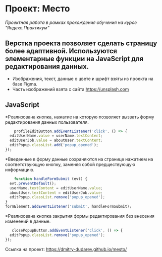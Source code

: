 # Проект: Место
*Проектная работа в рамках прохождения обучения на курсе "Яндекс.Практикум"*

## Верстка проекта позволяет сделать страницу более адаптивной. Используются элементарные функции на JavaScript для редактирования данных.

* Изображения, текст, данные о цвете и шрифт взяты из проекта на базе Figma.
* Часть изображений взята с сайта https://unsplash.com 

## JavaScript

*Реализована кнопка, нажатие на которую позволяет вызвать форму редактирования данных пользователя. 

  ```JavaScript
      profileEditButton.addEventListener('click', () => {
  	editUserName.value = userName.textContent;
  	editUserJob.value = aboutUser.textContent;
  	editPopup.classList.add('popup_opened');
  });
  ```
*Введенные в форму данные сохраняются на странице нажатием на соответствующую кнопку, заменяя собой предществующую информацию.

  ```JavaScript
      function handleFormSubmit (evt) {
  	evt.preventDefault();
  	userName.textContent = editUserName.value;
  	aboutUser.textContent = editUserJob.value;
  	editPopup.classList.remove('popup_opened');
  }
  formElement.addEventListener('submit', handleFormSubmit);
  ```
*Реализована кнопка закрытия формы редактирования без внесения изменений в данные.
  ```JavaScript
     closePopupButton.addEventListener('click', () => {
  	editPopup.classList.remove('popup_opened');
  });
  ```

Ссылка на проект:
  https://dmitry-dudarev.github.io/mesto/
